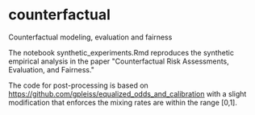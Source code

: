 # counterfactual
Counterfactual modeling, evaluation and fairness

The notebook synthetic_experiments.Rmd reproduces the synthetic empirical analysis in the paper "Counterfactual Risk Assessments, Evaluation, and Fairness."

The code for post-processing is based on https://github.com/gpleiss/equalized_odds_and_calibration with a slight modification that enforces the mixing rates are within the range [0,1]. 
